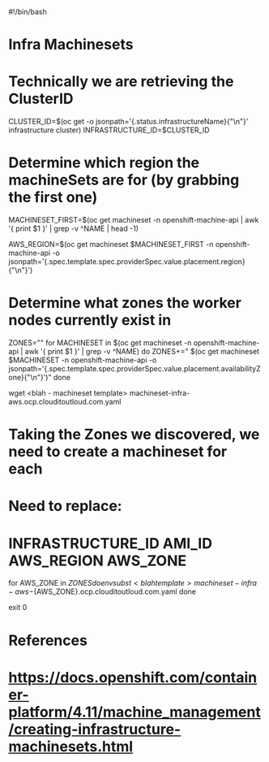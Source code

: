 #!/bin/bash
# Infra Machinesets

# Technically we are retrieving the ClusterID
CLUSTER_ID=$(oc get -o jsonpath='{.status.infrastructureName}{"\n"}' infrastructure cluster)
INFRASTRUCTURE_ID=$CLUSTER_ID

# Determine which region the machineSets are for (by grabbing the first one)
MACHINESET_FIRST=$(oc get machineset -n openshift-machine-api | awk '{ print $1 }' | grep -v ^NAME | head -1)

AWS_REGION=$(oc get machineset $MACHINESET_FIRST -n openshift-machine-api -o jsonpath='{.spec.template.spec.providerSpec.value.placement.region}{"\n"}')

# Determine what zones the worker nodes currently exist in
ZONES=""
for MACHINESET in $(oc get machineset -n openshift-machine-api | awk '{ print $1 }' | grep -v ^NAME)
do 
  ZONES+=" $(oc get machineset $MACHINESET -n openshift-machine-api -o jsonpath='{.spec.template.spec.providerSpec.value.placement.availabilityZone}{"\n"}')"
done

wget <blah - machineset template> machineset-infra-aws.ocp.clouditoutloud.com.yaml
# Taking the Zones we discovered, we need to create a machineset for each

# Need to replace: 
# INFRASTRUCTURE_ID AMI_ID AWS_REGION AWS_ZONE
for AWS_ZONE in $ZONES
do 
 envsubst < blah template  > machineset-infra-aws-${AWS_ZONE}.ocp.clouditoutloud.com.yaml 
done
 


exit 0

# References
# https://docs.openshift.com/container-platform/4.11/machine_management/creating-infrastructure-machinesets.html
